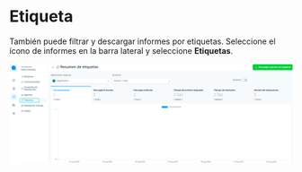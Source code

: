 # Etiqueta

También puede filtrar y descargar informes por etiquetas. Seleccione el ícono de informes en la barra lateral y seleccione **Etiquetas**.

![Alt text](img/etiqueta_01.png)
